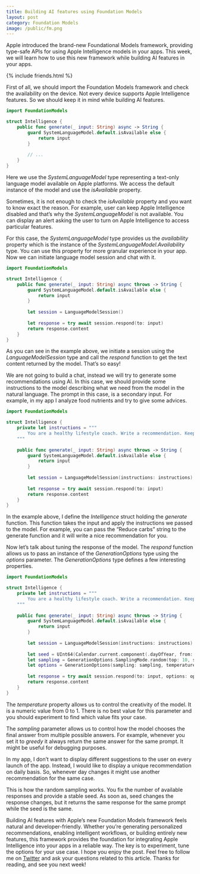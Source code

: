 ```yaml
---
title: Building AI features using Foundation Models
layout: post
category: Foundation Models
image: /public/fm.png
---
```


Apple introduced the brand-new Foundational Models framework, providing type-safe APIs for using Apple Intelligence models in your apps. This week, we will learn how to use this new framework while building AI features in your apps.

{% include friends.html %}

First of all, we should import the Foundation Models framework and check the availability on the device. Not every device supports Apple Intelligence features. So we should keep it in mind while building AI features.

```swift
import FoundationModels

struct Intelligence {
    public func generate(_ input: String) async -> String {
        guard SystemLanguageModel.default.isAvailable else {
            return input
        }
        
        // ...
    }
}
```

Here we use the *SystemLanguageModel* type representing a text-only language model available on Apple platforms. We access the default instance of the model and use the *isAvailable* property.

Sometimes, it is not enough to check the *isAvailable* property and you want to know exact the reason. For example, user can keep Apple Intelligence disabled and that’s why the *SystemLanguageModel* is not available. You can display an alert asking the user to turn on Apple Intelligence to access particular features.

For this case, the *SystemLanguageModel* type provides us the *availability* property which is the instance of the *SystemLanguageModel.Availability* type. You can use this property for more granular experience in your app. Now we can initiate language model session and chat with it.

```swift
import FoundationModels

struct Intelligence {
    public func generate(_ input: String) async throws -> String {
        guard SystemLanguageModel.default.isAvailable else {
            return input
        }
        
        let session = LanguageModelSession()
        
        let response = try await session.respond(to: input)
        return response.content
    }
}
```

As you can see in the example above, we initiate a session using the *LanguageModelSession* type and call the *respond* function to get the text content returned by the model. That’s so easy!

We are not going to build a chat, instead we will try to generate some recommendations using AI. In this case, we should provide some instructions to the model describing what we need from the model in the natural language. The prompt in this case, is a secondary input. For example, in my app I analyze food nutrients and try to give some advices.

```swift
import FoundationModels

struct Intelligence {
    private let instructions = """
        You are a healthy lifestyle coach. Write a recommendation. Keep it short, positive and inspiring. Respond only with the final recommendation, no explanations.
    """
    
    public func generate(_ input: String) async throws -> String {
        guard SystemLanguageModel.default.isAvailable else {
            return input
        }
        
        let session = LanguageModelSession(instructions: instructions)
        
        let response = try await session.respond(to: input)
        return response.content
    }
}
```

In the example above, I define the *Intelligence* struct holding the *generate* function. This function takes the input and apply the instructions we passed to the model. For example, you can pass the “Reduce carbs” string to the generate function and it will write a nice recommendation for you.

Now let’s talk about tuning the response of the model. The *respond* function allows us to pass an instance of the *GenerationOptions* type using the *options* parameter. The *GenerationOptions* type defines a few interesting properties.

```swift
import FoundationModels

struct Intelligence {
    private let instructions = """
        You are a healthy lifestyle coach. Write a recommendation. Keep it short, positive and inspiring. Respond only with the final recommendation, no explanations.
    """
    
    public func generate(_ input: String) async throws -> String {
        guard SystemLanguageModel.default.isAvailable else {
            return input
        }
        
        let session = LanguageModelSession(instructions: instructions)
        
        let seed = UInt64(Calendar.current.component(.dayOfYear, from: .now))
        let sampling = GenerationOptions.SamplingMode.random(top: 10, seed: seed)
        let options = GenerationOptions(sampling: sampling, temperature: 0.7)
        
        let response = try await session.respond(to: input, options: options)
        return response.content
    }
}
```

The *temperature* property allows us to control the creativity of the model. It is a numeric value from 0 to 1. There is no best value for this parameter and you should experiment to find which value fits your case.

The *sampling* parameter allows us to control how the model chooses the final answer from multiple possible answers. For example, whenever you set it to *greedy* it always return the same answer for the same prompt. It might be useful for debugging purposes.

In my app, I don’t want to display different suggestions to the user on every launch of the app. Instead, I would like to display a unique recommendation on daily basis. So, whenever day changes it might use another recommendation for the same case. 

This is how the random sampling works. You fix the number of available responses and provide a stable seed. As soon as, seed changes the response changes, but it returns the same response for the same prompt while the seed is the same.

Building AI features with Apple’s new Foundation Models framework feels natural and developer-friendly. Whether you’re generating personalized recommendations, enabling intelligent workflows, or building entirely new features, this framework provides the foundation for integrating Apple Intelligence into your apps in a reliable way. The key is to experiment, tune the options for your use case. I hope you enjoy the post. Feel free to follow me on [Twitter](https://twitter.com/mecid) and ask your questions related to this article. Thanks for reading, and see you next week!
